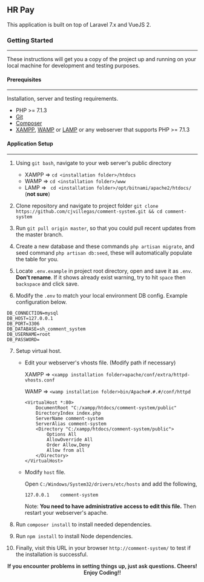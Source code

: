 ## HR Pay
This application is built on top of Laravel 7.x and VueJS 2.

### Getting Started
***
These instructions will get you a copy of the project up and running on your local machine for development and testing purposes. 

#### Prerequisites
***
Installation, server and testing requirements.

* PHP >= 7.1.3
* [Git](https://git-scm.com/downloads)
* [Composer](https://getcomposer.org/download/)
* [XAMPP](https://www.apachefriends.org/index.html), [WAMP](http://www.wampserver.com/en/) or [LAMP](https://bitnami.com/stack/lamp/installer) or any webserver that supports PHP >= 7.1.3

#### Application Setup
***
1. Using `git bash`, navigate to your web server&apos;s public directory
	* XAMPP => `cd <installation folder>/htdocs`
	* WAMP => `cd <installation folder>/www`
	* LAMP => ` cd <installation folder>/opt/bitnami/apache2/htdocs/` (**not sure**)

2. Clone repository and navigate to project folder `git clone https://github.com/cjvillegas/comment-system.git && cd comment-system`

3. Run `git pull origin master`, so that you could pull recent updates from the master branch.

4. Create a new database and these commands `php artisan migrate`, and seed command `php artisan db:seed`, these will automatically populate the table for you.

5. Locate `.env.example` in project root directory, open and save it as `.env`. **Don&apos;t rename**. If it shows already exist warning, try to hit `space` then `backspace` and click save.

6. Modify the `.env` to match your local environment DB config. Example configuration below.
```
DB_CONNECTION=mysql
DB_HOST=127.0.0.1
DB_PORT=3306
DB_DATABASE=sh_comment_system
DB_USERNAME=root
DB_PASSWORD=
```
7. Setup virtual host.
	- Edit your webserver&apos;s vhosts file. (Modify path if necessary)
	
		XAMPP => `<xampp installation folder>apache/conf/extra/httpd-vhosts.conf`
		
		WAMP => `<wamp installation folder>bin/Apache#.#.#/conf/httpd`
		```
		<VirtualHost *:80>
    		DocumentRoot "C:/xampp/htdocs/comment-system/public"
			DirectoryIndex index.php
			ServerName comment-system
    		ServerAlias comment-system
    		<Directory "C:/xampp/htdocs/comment-system/public">
        		Options All
        		AllowOverride All
        		Order Allow,Deny
        		Allow from all
    		</Directory>
		</VirtualHost>
		```
	- Modify `host` file.
	
		Open `C:/Windows/System32/drivers/etc/hosts` and add the following,
		
		```
		127.0.0.1	 comment-system
		```
		Note: **You need to have administrative access to edit this file.**
		Then restart your webserver&apos;s apache.

8. Run `composer install` to install needed dependencies.
9. Run `npm install` to install Node dependencies.

9. Finally, visit this URL in your browser `http://comment-system/` to test if the installation is successful.

<div style="text-align:center; font-weight: 600;">
	<span>If you encounter problems in setting things up, just ask questions. Cheers!</span>
	<span>Enjoy Coding!!</span>
</div>